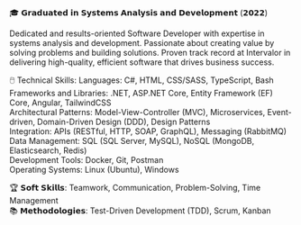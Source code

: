 🎓 𝗚𝗿𝗮𝗱𝘂𝗮𝘁𝗲𝗱 𝗶𝗻 𝗦𝘆𝘀𝘁𝗲𝗺𝘀 𝗔𝗻𝗮𝗹𝘆𝘀𝗶𝘀 𝗮𝗻𝗱 𝗗𝗲𝘃𝗲𝗹𝗼𝗽𝗺𝗲𝗻𝘁 (𝟮𝟬𝟮𝟮)

Dedicated and results-oriented Software Developer with expertise in systems analysis and development. Passionate about creating value by solving problems and building solutions. Proven track record at Intervalor in delivering high-quality, efficient software that drives business success.

🖱️ Technical Skills:
Languages: C#, HTML, CSS/SASS, TypeScript, Bash  
Frameworks and Libraries: .NET, ASP.NET Core, Entity Framework (EF) Core, Angular, TailwindCSS  
Architectural Patterns: Model-View-Controller (MVC), Microservices, Event-driven, Domain-Driven Design (DDD), Design Patterns  
Integration: APIs (RESTful, HTTP, SOAP, GraphQL), Messaging (RabbitMQ)  
Data Management: SQL (SQL Server, MySQL), NoSQL (MongoDB, Elasticsearch, Redis)  
Development Tools: Docker, Git, Postman  
Operating Systems: Linux (Ubuntu), Windows  

🏆 𝗦𝗼𝗳𝘁 𝗦𝗸𝗶𝗹𝗹𝘀: Teamwork, Communication, Problem-Solving, Time Management  
📚 𝗠𝗲𝘁𝗵𝗼𝗱𝗼𝗹𝗼𝗴𝗶𝗲𝘀: Test-Driven Development (TDD), Scrum, Kanban   
